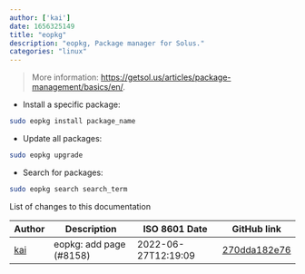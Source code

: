 ```yaml
---
author: ['kai']
date: 1656325149
title: "eopkg"
description: "eopkg, Package manager for Solus."
categories: "linux"
---
```

> More information: <https://getsol.us/articles/package-management/basics/en/>.

- Install a specific package:

```bash
sudo eopkg install package_name
```

- Update all packages:

```bash
sudo eopkg upgrade
```

- Search for packages:

```bash
sudo eopkg search search_term
```
List of changes to this documentation


Author | Description | ISO 8601 Date | GitHub link
------|-----|-----|-----
[kai](mailto:gmdezreal@gmail.com) | eopkg: add page (#8158) | 2022-06-27T12:19:09 | [270dda182e76](https://github.com/tldr-pages/tldr/commit/270dda182e767e882a9b26b1be629d56643a4de5)

